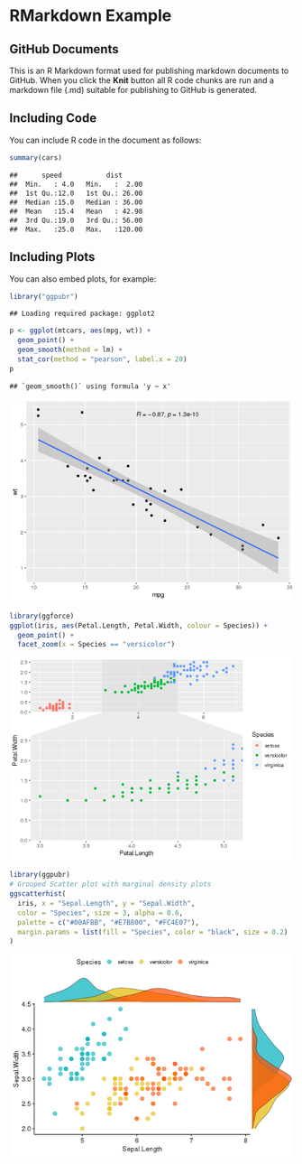 RMarkdown Example
================

## GitHub Documents

This is an R Markdown format used for publishing markdown documents to
GitHub. When you click the **Knit** button all R code chunks are run and
a markdown file (.md) suitable for publishing to GitHub is generated.

## Including Code

You can include R code in the document as follows:

``` r
summary(cars)
```

    ##      speed           dist       
    ##  Min.   : 4.0   Min.   :  2.00  
    ##  1st Qu.:12.0   1st Qu.: 26.00  
    ##  Median :15.0   Median : 36.00  
    ##  Mean   :15.4   Mean   : 42.98  
    ##  3rd Qu.:19.0   3rd Qu.: 56.00  
    ##  Max.   :25.0   Max.   :120.00

## Including Plots

You can also embed plots, for example:

``` r
library("ggpubr")
```

    ## Loading required package: ggplot2

``` r
p <- ggplot(mtcars, aes(mpg, wt)) +
  geom_point() +
  geom_smooth(method = lm) +
  stat_cor(method = "pearson", label.x = 20)
p
```

    ## `geom_smooth()` using formula 'y ~ x'

![](RMarkdown_Example_files/figure-gfm/unnamed-chunk-1-1.png)<!-- -->

``` r
library(ggforce)
ggplot(iris, aes(Petal.Length, Petal.Width, colour = Species)) +
  geom_point() +
  facet_zoom(x = Species == "versicolor")
```

![](RMarkdown_Example_files/figure-gfm/unnamed-chunk-2-1.png)<!-- -->

``` r
library(ggpubr)
# Grouped Scatter plot with marginal density plots
ggscatterhist(
  iris, x = "Sepal.Length", y = "Sepal.Width",
  color = "Species", size = 3, alpha = 0.6,
  palette = c("#00AFBB", "#E7B800", "#FC4E07"),
  margin.params = list(fill = "Species", color = "black", size = 0.2)
)
```

![](RMarkdown_Example_files/figure-gfm/unnamed-chunk-3-1.png)<!-- -->
